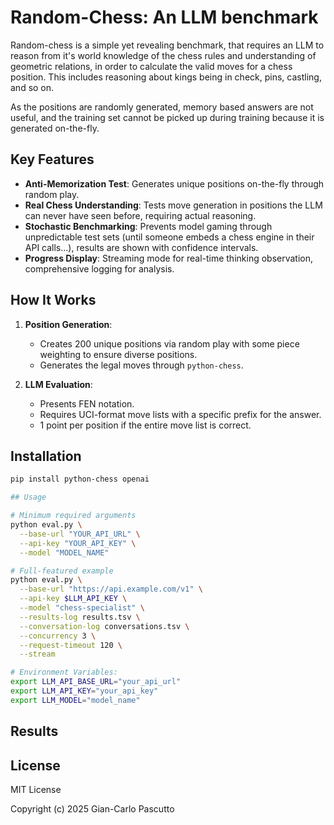 # Random-Chess: An LLM benchmark

Random-chess is a simple yet revealing benchmark, that requires an LLM to reason from it's world knowledge of the chess rules and understanding of geometric relations, in order to calculate the valid moves for a chess position. This includes reasoning about kings being in check, pins, castling, and so on.

As the positions are randomly generated, memory based answers are not useful, and the training set cannot be picked up during training because it is generated on-the-fly.

## Key Features

- **Anti-Memorization Test**: Generates unique positions on-the-fly through random play.
- **Real Chess Understanding**: Tests move generation in positions the LLM can never have seen before, requiring actual reasoning.
- **Stochastic Benchmarking**: Prevents model gaming through unpredictable test sets (until someone embeds a chess engine in their API calls...), results are shown with confidence intervals.
- **Progress Display**: Streaming mode for real-time thinking observation, comprehensive logging for analysis.

## How It Works

1. **Position Generation**:
   - Creates 200 unique positions via random play with some piece weighting to ensure diverse positions.
   - Generates the legal moves through `python-chess`.

2. **LLM Evaluation**:
   - Presents FEN notation.
   - Requires UCI-format move lists with a specific prefix for the answer.
   - 1 point per position if the entire move list is correct.

## Installation

```bash
pip install python-chess openai

## Usage

# Minimum required arguments
python eval.py \
  --base-url "YOUR_API_URL" \
  --api-key "YOUR_API_KEY" \
  --model "MODEL_NAME"

# Full-featured example
python eval.py \
  --base-url "https://api.example.com/v1" \
  --api-key $LLM_API_KEY \
  --model "chess-specialist" \
  --results-log results.tsv \
  --conversation-log conversations.tsv \
  --concurrency 3 \
  --request-timeout 120 \
  --stream

# Environment Variables:
export LLM_API_BASE_URL="your_api_url"
export LLM_API_KEY="your_api_key"
export LLM_MODEL="model_name"
```

## Results



## License

MIT License

Copyright (c) 2025 Gian-Carlo Pascutto